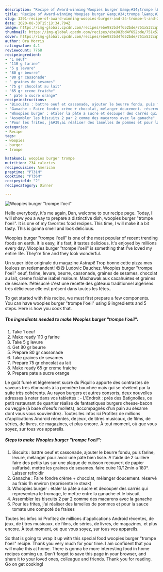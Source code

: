 ```yaml
---
description: "Recipe of Award-winning Woopies burger &amp;#34;trompe l&amp;#39;oeil&amp;#34;"
title: "Recipe of Award-winning Woopies burger &amp;#34;trompe l&amp;#39;oeil&amp;#34;"
slug: 3291-recipe-of-award-winning-woopies-burger-and-34-trompe-l-and-39-oeil-and-34
date: 2020-08-30T15:18:34.794Z
image: https://img-global.cpcdn.com/recipes/ebe983bd4f652bde/751x532cq70/woopies-burger-trompe-loeil-photo-principale-de-la-recette.jpg
thumbnail: https://img-global.cpcdn.com/recipes/ebe983bd4f652bde/751x532cq70/woopies-burger-trompe-loeil-photo-principale-de-la-recette.jpg
cover: https://img-global.cpcdn.com/recipes/ebe983bd4f652bde/751x532cq70/woopies-burger-trompe-loeil-photo-principale-de-la-recette.jpg
author: Ora Morris
ratingvalue: 4.1
reviewcount: 7768
recipeingredient:
- "1 oeuf"
- "110 g farine"
- "5 g levure"
- "80 gr beurre"
- "80 gr cassonade"
- " graines de sesames"
- "75 gr chocolat au lait"
- "65 gr creme fraiche"
- " pate a sucre orange"
recipeinstructions:
- "Biscuits : battre oeuf et cassonade, ajouter le beurre fondu, puis farine, levure, mélanger pour avoir une pâte bien lisse. A l&#39;aide de 2 cuillère faire des petits tas sur une plaque de cuisson recouvert de papier sulfurisé. mettre les graines de sesames. faire cuire 10/12min a 180°. Laisser refroidir"
- "Ganache : Faire fondre crème + chocolat, mélanger doucement. réservé au frais 1h environ (représente le steak)"
- "Whoopies burger : étaler la pâte a sucre et decouper des carrés qui representera le fromage, le mettre entre la ganache et le biscuit"
- "Assembler les biscuits 2 par 2 comme des macarons avec la ganache"
- "Pour les frites, j&#39;ai réaliser des lamelles de pommes et pour la sauce tomate une compoté de fraises"
categories:
- Recipe
tags:
- woopies
- burger
- trompe

katakunci: woopies burger trompe 
nutrition: 234 calories
recipecuisine: American
preptime: "PT31M"
cooktime: "PT36M"
recipeyield: "2"
recipecategory: Dinner

---
```



![Woopies burger &#34;trompe l&#39;oeil&#34;](https://img-global.cpcdn.com/recipes/ebe983bd4f652bde/751x532cq70/woopies-burger-trompe-loeil-photo-principale-de-la-recette.jpg)

Hello everybody, it's me again, Dan, welcome to our recipe page. Today, I will show you a way to prepare a distinctive dish, woopies burger &#34;trompe l&#39;oeil&#34;. It is one of my favorites food recipes. This time, I will make it a bit tasty. This is gonna smell and look delicious.

Woopies burger &#34;trompe l&#39;oeil&#34; is one of the most popular of recent trending foods on earth. It is easy, it's fast, it tastes delicious. It's enjoyed by millions every day. Woopies burger &#34;trompe l&#39;oeil&#34; is something that I've loved my entire life. They're fine and they look wonderful.

Un super idée originale du magazine Astrapi! Trop bonne cette pizza mes loulous en redemandent! 😋😋 Ludovic Dauchez. Woopies burger &#34;trompe l&#39;oeil&#34; oeuf, farine, levure, beurre, cassonade, graines de sesames, chocolat au lait, creme fraiche isabel maloum. Machawak aux cacahuètes et graines de sésame. #étésucré c&#39;est une recette des gâteaux traditionnel algériens très délicieuse elle est présent dans toutes les fêtes..


To get started with this recipe, we must first prepare a few components. You can have woopies burger &#34;trompe l&#39;oeil&#34; using 9 ingredients and 5 steps. Here is how you cook that.

<!--inarticleads1-->

##### The ingredients needed to make Woopies burger &#34;trompe l&#39;oeil&#34;:

1. Take 1 oeuf
1. Make ready 110 g farine
1. Take 5 g levure
1. Get 80 gr beurre
1. Prepare 80 gr cassonade
1. Take  graines de sesames
1. Prepare 75 gr chocolat au lait
1. Make ready 65 gr creme fraiche
1. Prepare  pate a sucre orange


Le goût fumé et légèrement sucré du Piquillo apporte des contrastes de saveurs très étonnants à la première bouchée mais qui se révèlent par la suite très cohérents. Au rayon burgers et autres consorts, deux nouvelles adresses à noter dans vos tablettes : - L&#39;Endroit : près des Batignolles, ce petit restaurant de quartier réalise de fantastiques burgers cheese-bacon ou veggie (à base d&#39;oeufs mollets), accompagnés d&#39;un pain au sésame dont vous vous souviendrez. Toutes les infos ici Profitez de millions d&#39;applications Android récentes, de jeux, de titres musicaux, de films, de séries, de livres, de magazines, et plus encore. À tout moment, où que vous soyez, sur tous vos appareils. 

<!--inarticleads2-->

##### Steps to make Woopies burger &#34;trompe l&#39;oeil&#34;:

1. Biscuits : battre oeuf et cassonade, ajouter le beurre fondu, puis farine, levure, mélanger pour avoir une pâte bien lisse. A l&#39;aide de 2 cuillère faire des petits tas sur une plaque de cuisson recouvert de papier sulfurisé. mettre les graines de sesames. faire cuire 10/12min a 180°. Laisser refroidir
1. Ganache : Faire fondre crème + chocolat, mélanger doucement. réservé au frais 1h environ (représente le steak)
1. Whoopies burger : étaler la pâte a sucre et decouper des carrés qui representera le fromage, le mettre entre la ganache et le biscuit
1. Assembler les biscuits 2 par 2 comme des macarons avec la ganache
1. Pour les frites, j&#39;ai réaliser des lamelles de pommes et pour la sauce tomate une compoté de fraises


Toutes les infos ici Profitez de millions d&#39;applications Android récentes, de jeux, de titres musicaux, de films, de séries, de livres, de magazines, et plus encore. À tout moment, où que vous soyez, sur tous vos appareils. 

So that is going to wrap it up with this special food woopies burger &#34;trompe l&#39;oeil&#34; recipe. Thank you very much for your time. I am confident that you will make this at home. There is gonna be more interesting food in home recipes coming up. Don't forget to save this page in your browser, and share it to your loved ones, colleague and friends. Thank you for reading. Go on get cooking!
